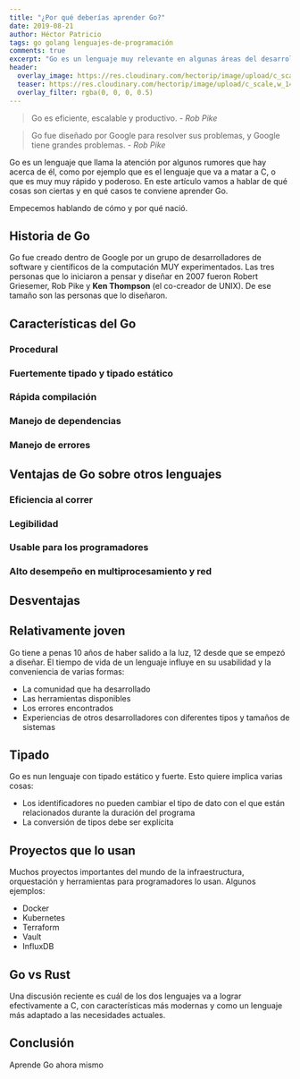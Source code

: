 ```yaml
---
title: "¿Por qué deberías aprender Go?"
date: 2019-08-21
author: Héctor Patricio
tags: go golang lenguajes-de-programación
comments: true
excerpt: "Go es un lenguaje muy relevante en algunas áreas del desarrollo de software. Aprende para qué deberías usarlo y por qué te conviene aprenderlo."
header:
  overlay_image: https://res.cloudinary.com/hectorip/image/upload/c_scale,w_1400/v1566845796/o-GOOGLE-DATA-CENTERS-facebook_s7ggc0.jpg
  teaser: https://res.cloudinary.com/hectorip/image/upload/c_scale,w_1400/v1566845796/o-GOOGLE-DATA-CENTERS-facebook_s7ggc0.jpg
  overlay_filter: rgba(0, 0, 0, 0.5)
---
```


> Go es eficiente, escalable y productivo. - _Rob Pike_

> Go fue diseñado por Google para resolver sus problemas, y Google tiene grandes problemas. - _Rob Pike_

Go es un lenguaje que llama la atención por algunos rumores que hay acerca de él, como por ejemplo que es el lenguaje que va a matar a C, o que es muy muy rápido y poderoso. En este artículo vamos a hablar de qué cosas son ciertas y en qué casos te conviene aprender Go.

Empecemos hablando de cómo y por qué nació.

## Historia de Go

Go fue creado dentro de Google por un grupo de desarrolladores de software y científicos de la computación MUY experimentados. Las tres personas que lo iniciaron a pensar y diseñar en 2007 fueron Robert Griesemer, Rob Pike y **Ken Thompson** (el co-creador de UNIX). De ese tamaño son las personas que lo diseñaron.

## Características del Go

### Procedural
### Fuertemente tipado y tipado estático
### Rápida compilación
### Manejo de dependencias
### Manejo de errores


## Ventajas de Go sobre otros lenguajes

### Eficiencia al correr
### Legibilidad
### Usable para los programadores
### Alto desempeño en multiprocesamiento y red

## Desventajas

## Relativamente joven

Go tiene a penas 10 años de haber salido a la luz, 12 desde que se empezó a diseñar. El tiempo de vida de un lenguaje influye en su usabilidad y la conveniencia de varias formas:

- La comunidad que ha desarrollado
- Las herramientas disponibles
- Los errores encontrados
- Experiencias de otros desarrolladores con diferentes tipos y tamaños de sistemas

## Tipado

Go es nun lenguaje con tipado estático y fuerte. Esto quiere implica varias cosas:

- Los identificadores no pueden cambiar el tipo de dato con el que están relacionados durante la duración del programa
- La conversión de tipos debe ser explícita

## Proyectos que lo usan

Muchos proyectos importantes del mundo de la infraestructura, orquestación y herramientas para programadores lo usan. Algunos ejemplos:

- Docker
- Kubernetes
- Terraform
- Vault
- InfluxDB


## Go vs Rust

Una discusión reciente es cuál de los dos lenguajes va a lograr efectivamente a C, con características más modernas y como un lenguaje más adaptado a las necesidades actuales.


## Conclusión

Aprende Go ahora mismo